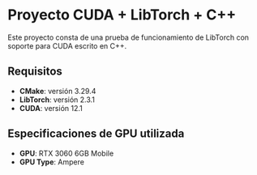# Proyecto CUDA + LibTorch + C++

Este proyecto consta de una prueba de funcionamiento de LibTorch con soporte para CUDA escrito en C++.

## Requisitos

- **CMake**: versión 3.29.4
- **LibTorch**: versión 2.3.1
- **CUDA**: versión 12.1

## Especificaciones de GPU utilizada

- **GPU**: RTX 3060 6GB Mobile
- **GPU Type**: Ampere
